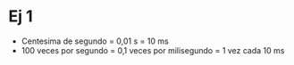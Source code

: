 # Ej 1

- Centesima de segundo = 0,01 s = 10 ms
- 100 veces por segundo = 0,1 veces por milisegundo = 1 vez cada 10 ms
